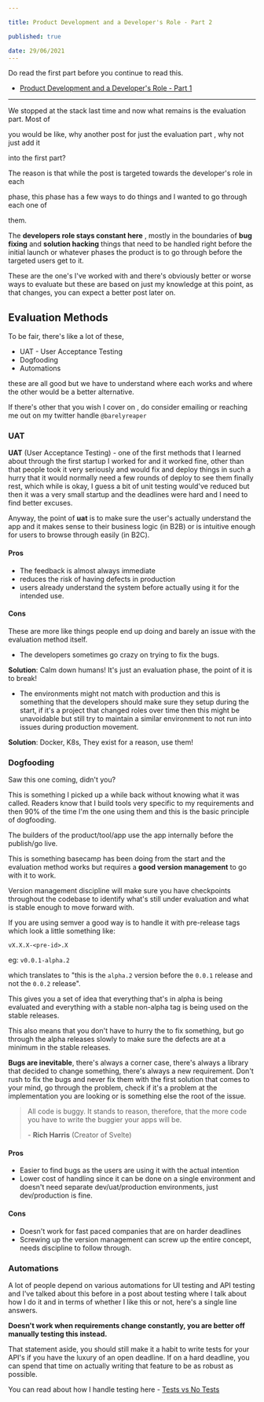 ```yaml
---

title: Product Development and a Developer's Role - Part 2

published: true

date: 29/06/2021
---
```


Do read the first part before you continue to read this.

- [Product Development and a Developer's Role - Part 1](/posts/product-development-and-a-developers-role.html)

---

We stopped at the stack last time and now what remains is the evaluation part. Most of

you would be like, why another post for just the evaluation part , why not just add it

into the first part?

The reason is that while the post is targeted towards the developer's role in each

phase, this phase has a few ways to do things and I wanted to go through each one of

them.

The **developers role stays constant here** , mostly in the boundaries of **bug fixing** and **solution hacking** things that need to be handled right before the initial launch or whatever phases the product is to go through before the targeted users get to it.

These are the one's I've worked with and there's obviously better or worse ways to evaluate but these are based on just my knowledge at this point, as that changes, you can expect a better post later on.

## Evaluation Methods

To be fair, there's like a lot of these,

- UAT - User Acceptance Testing
- Dogfooding
- Automations

these are all good but we have to understand where each works and where the other would be a better alternative.

If there's other that you wish I cover on , do consider emailing or reaching me out on my twitter handle `@barelyreaper`

### UAT

**UAT** (User Acceptance Testing) - one of the first methods that I learned about through the first startup I worked for and it worked fine, other than that people took it very seriously and would fix and deploy things in such a hurry that it would normally need a few rounds of deploy to see them finally rest, which while is okay, I guess a bit of unit testing would've reduced but then it was a very small startup and the deadlines were hard and I need to find better excuses.

Anyway, the point of **uat** is to make sure the user's actually understand the app and it makes sense to their business logic (in B2B) or is intuitive enough for users to browse through easily (in B2C).

#### Pros

- The feedback is almost always immediate
- reduces the risk of having defects in production
- users already understand the system before actually using it for the intended use.

#### Cons

These are more like things people end up doing and barely an issue with the evaluation method itself.

- The developers sometimes go crazy on trying to fix the bugs.

**Solution**: Calm down humans! It's just an evaluation phase, the point of it is to break!

- The environments might not match with production and this is something that the developers should make sure they setup during the start, if it's a project that changed roles over time then this might be unavoidable but still try to maintain a similar environment to not run into issues during production movement.

**Solution**: Docker, K8s, They exist for a reason, use them!

### Dogfooding

Saw this one coming, didn't you?

This is something I picked up a while back without knowing what it was called. Readers know that I build tools very specific to my requirements and then 90% of the time I'm the one using them and this is the basic principle of dogfooding.

The builders of the product/tool/app use the app internally before the publish/go live.

This is something basecamp has been doing from the start and the evaluation method works but requires a **good version management** to go with it to work.

Version management discipline will make sure you have checkpoints throughout the codebase to identify what's still under evaluation and what is stable enough to move forward with.

If you are using semver a good way is to handle it with pre-release tags which look a little something like:

`vX.X.X-<pre-id>.X`

eg: `v0.0.1-alpha.2`

which translates to "this is the `alpha.2` version before the `0.0.1` release and not the `0.0.2` release".

This gives you a set of idea that everything that's in alpha is being evaluated and everything with a stable non-alpha tag is being used on the stable releases.

This also means that you don't have to hurry the to fix something, but go through the alpha releases slowly to make sure the defects are at a minimum in the stable releases.

**Bugs are inevitable**, there's always a corner case, there's always a library that decided to change something, there's always a new requirement. Don't rush to fix the bugs and never fix them with the first solution that comes to your mind, go through the problem, check if it's a problem at the implementation you are looking or is something else the root of the issue.

> All code is buggy. It stands to reason, therefore, that the more code you have to write the buggier your apps will be.
>
> \- **Rich Harris** (Creator of Svelte)

#### Pros

- Easier to find bugs as the users are using it with the actual intention
- Lower cost of handling since it can be done on a single environment and doesn't need separate dev/uat/production environments, just dev/production is fine.

#### Cons

- Doesn't work for fast paced companies that are on harder deadlines
- Screwing up the version management can screw up the entire concept, needs discipline to follow through.

### Automations

A lot of people depend on various automations for UI testing and API testing and I've talked about this before in a post about testing where I talk about how I do it and in terms of whether I like this or not, here's a single line answers.

**Doesn't work when requirements change constantly, you are better off manually testing this instead.**

That statement aside, you should still make it a habit to write tests for your API's if you have the luxury of an open deadline. If on a hard deadline, you can spend that time on actually writing that feature to be as robust as possible.

You can read about how I handle testing here - [Tests vs No Tests](posts/31052021-Tests-vs-No-Tests.html)
